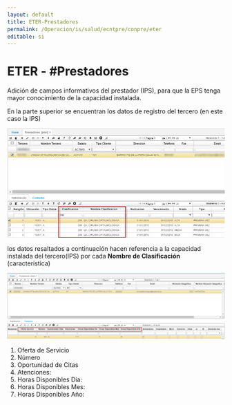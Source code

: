 ```yaml
---
layout: default
title: ETER-Prestadores
permalink: /Operacion/is/salud/ecntpre/conpre/eter
editable: si
---
```



# **ETER** - #Prestadores  

Adición de campos informativos del prestador (IPS), para que la EPS tenga mayor conocimiento de la capacidad instalada.

En la parte superior se encuentran los datos de registro del tercero (en este caso la IPS)

![](eter1.png)

los datos resaltados a continuación hacen referencia a la capacidad instalada del tercero(IPS) por cada **Nombre de Clasificación** (caracteristica)

![](eter2.png)

1. Oferta de Servicio  
2. Número
3. Oportunidad de Citas
4. Atenciones:
5. Horas Disponibles Día:
6. Horas Disponibles Mes:
7. Horas Disponibles Año:







